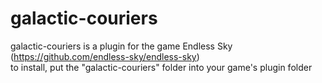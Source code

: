 # galactic-couriers
galactic-couriers is a plugin for the game Endless Sky  
(https://github.com/endless-sky/endless-sky)  
to install, put the "galactic-couriers" folder into your game's plugin folder
